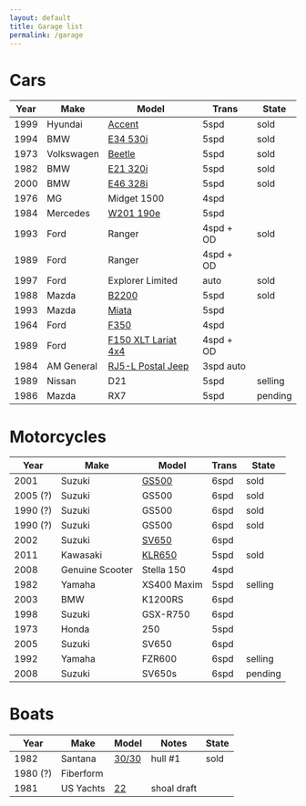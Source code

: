 ```yaml
---
layout: default
title: Garage list
permalink: /garage
---
```


# Cars

| Year | Make | Model | Trans | State |
|-|-|-|-|-|
| 1999 | Hyundai | [Accent](assets/vehicles/hyundai.jpg) | 5spd | sold |
| 1994 | BMW | [E34 530i](assets/vehicles/e34.jpg) | 5spd | sold |
| 1973 | Volkswagen | [Beetle](assets/vehicles/beetle.jpg) | 5spd |sold |
| 1982 | BMW | [E21 320i](assets/vehicles/e21.jpg) | 5spd | sold |
| 2000 | BMW | [E46 328i](assets/vehicles/e46.jpg) | 5spd | sold |
| 1976 | MG | Midget 1500 | 4spd | |
| 1984 | Mercedes | [W201 190e](assets/vehicles/190e.jpg) | 5spd | |
| 1993 | Ford | Ranger | 4spd + OD | sold |
| 1989 | Ford | Ranger | 4spd + OD | |
| 1997 | Ford | Explorer Limited | auto | sold |
| 1988 | Mazda | [B2200](assets/vehicles/b2200.jpg) | 5spd | sold 
| 1993 | Mazda | [Miata](assets/vehicles/miata.jpg) |5spd | |
| 1964 | Ford | [F350](assets/vehicles/f350.jpg) | 4spd | |
| 1989 | Ford | [F150 XLT Lariat 4x4](assets/vehicles/f150.jpg) | 4spd + OD | |
| 1984 | AM General | [RJ5-L Postal Jeep](assets/vehicles/dj5l.jpg) | 3spd auto | |
| 1989 | Nissan | D21 | 5spd | selling |
| 1986 | Mazda | RX7 | 5spd | pending |

# Motorcycles

| Year | Make | Model | Trans | State |
|-|-|-|-|-|
| 2001 | Suzuki | [GS500](assets/vehicles/gs500.jpg) | 6spd | sold |
| 2005 (?) | Suzuki | GS500 | 6spd | sold |
| 1990 (?) | Suzuki | GS500 | 6spd | sold |
| 1990 (?) | Suzuki | GS500 | 6spd | sold |
| 2002 | Suzuki | [SV650](assets/vehicles/02sv650.jpg) | 6spd | |
| 2011 | Kawasaki | [KLR650](assets/vehicles/klr.jpg) | 5spd | sold |
| 2008 | Genuine Scooter | Stella 150 | 4spd | |
| 1982 | Yamaha | XS400 Maxim | 5spd | selling |
| 2003 | BMW | K1200RS | 6spd | |
| 1998 | Suzuki | GSX-R750 | 6spd | |
| 1973 | Honda | 250 | 5spd | |
| 2005 | Suzuki | SV650 | 6spd | |
| 1992 | Yamaha | FZR600 | 6spd | selling |
| 2008 | Suzuki | SV650s | 6spd | pending |

# Boats

| Year | Make | Model | Notes | State |
|-|-|-|-|-|
| 1982 | Santana | [30/30](assets/vehicles/santana.jpg) | hull #1 | sold |
| 1980 (?) | Fiberform | | | |
| 1981 | US Yachts | [22](assets/vehicles/us22.jpg) | shoal draft | |
